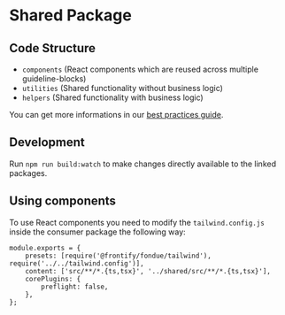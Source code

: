 # Shared Package

## Code Structure

-   `components` (React components which are reused across multiple guideline-blocks)
-   `utilities` (Shared functionality without business logic)
-   `helpers` (Shared functionality with business logic)

You can get more informations in our [best practices guide](https://weare.frontify.com/auth/?referer=%2Fdocument%2F1405%23/getting-started/best-pratices).

## Development

Run `npm run build:watch` to make changes directly available to the linked packages.

## Using components

To use React components you need to modify the `tailwind.config.js` inside the consumer package the following way:

```
module.exports = {
    presets: [require('@frontify/fondue/tailwind'), require('../../tailwind.config')],
    content: ['src/**/*.{ts,tsx}', '../shared/src/**/*.{ts,tsx}'],
    corePlugins: {
        preflight: false,
    },
};
```
